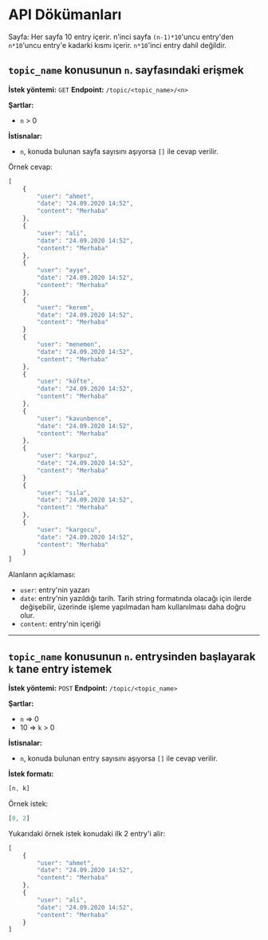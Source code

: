 # API Dökümanları

Sayfa: Her sayfa 10 entry içerir. n'inci sayfa `(n-1)*10`'uncu entry'den ``n*10``'uncu entry'e kadarki kısmı içerir. ``n*10``'inci entry dahil değildir.

## `topic_name` konusunun ``n``. sayfasındaki erişmek

**İstek yöntemi:** ``GET``
**Endpoint:** ``/topic/<topic_name>/<n>``

**Şartlar:**
* `n` > 0

**İstisnalar:**
* `n`, konuda bulunan sayfa sayısını aşıyorsa `[]` ile cevap verilir.

Örnek cevap:
````js
[
	{
		"user": "ahmet",
		"date": "24.09.2020 14:52",
		"content": "Merhaba"
	},
	{
		"user": "ali",
		"date": "24.09.2020 14:52",
		"content": "Merhaba"
	},
	{
		"user": "ayşe",
		"date": "24.09.2020 14:52",
		"content": "Merhaba"
	},
	{
		"user": "kerem",
		"date": "24.09.2020 14:52",
		"content": "Merhaba"
	}
	{
		"user": "menemen",
		"date": "24.09.2020 14:52",
		"content": "Merhaba"
	},
	{
		"user": "köfte",
		"date": "24.09.2020 14:52",
		"content": "Merhaba"
	},
	{
		"user": "kavunbence",
		"date": "24.09.2020 14:52",
		"content": "Merhaba"
	},
	{
		"user": "karpuz",
		"date": "24.09.2020 14:52",
		"content": "Merhaba"
	}
	{
		"user": "sıla",
		"date": "24.09.2020 14:52",
		"content": "Merhaba"
	},
	{
		"user": "kargocu",
		"date": "24.09.2020 14:52",
		"content": "Merhaba"
	}
]
````

Alanların açıklaması:

* ``user``: entry'nin yazarı
* ``date``: entry'nin yazıldığı tarih. Tarih string formatında olacağı için ilerde değişebilir, üzerinde işleme yapılmadan ham kullanılması daha doğru olur.
* ``content``: entry'nin içeriği

---

## `topic_name` konusunun ``n``. entrysinden başlayarak `k` tane entry istemek

**İstek yöntemi:** ``POST``
**Endpoint:** ``/topic/<topic_name>``

**Şartlar:**
* `n` => 0
* 10 => `k` > 0 

**İstisnalar:**
* `n`, konuda bulunan entry sayısını aşıyorsa `[]` ile cevap verilir.

**İstek formatı:**
````js
[n, k]
````

Örnek istek:
````js
[0, 2]
````

Yukarıdaki örnek istek konudaki ilk 2 entry'i alir:
````js
[
	{
		"user": "ahmet",
		"date": "24.09.2020 14:52",
		"content": "Merhaba"
	},
	{
		"user": "ali",
		"date": "24.09.2020 14:52",
		"content": "Merhaba"
	}
]
````

